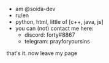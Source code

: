 - am @soida-dev
- ru/en
- python, html, little of [c++, java, js]
- you can (not) contact me here:
  - discord: forty#8867
  - telegram: prayforyoursins

that's it. now leave my page

<!---
intel-ligence/intel-ligence is a ✨ special ✨ repository because its `README.md` (this file) appears on your GitHub profile.
You can click the Preview link to take a look at your changes.
--->
